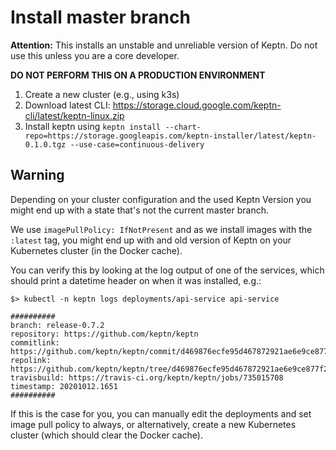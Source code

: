 # Install master branch

**Attention:** This installs an unstable and unreliable version of Keptn. Do not use this unless you are a core developer. 

**DO NOT PERFORM THIS ON A PRODUCTION ENVIRONMENT**

1. Create a new cluster (e.g., using k3s)
1. Download latest CLI: https://storage.cloud.google.com/keptn-cli/latest/keptn-linux.zip
1. Install keptn using `keptn install --chart-repo=https://storage.googleapis.com/keptn-installer/latest/keptn-0.1.0.tgz --use-case=continuous-delivery`


## Warning

Depending on your cluster configuration and the used Keptn Version you might end up with a state that's not the current master branch.

We use `imagePullPolicy: IfNotPresent` and as we install images with the `:latest` tag, you might end up with and old version of Keptn on your Kubernetes cluster (in the Docker cache). 

You can verify this by looking at the log output of one of the services, which should print a datetime header on when it was installed, e.g.:
```
$> kubectl -n keptn logs deployments/api-service api-service

##########
branch: release-0.7.2
repository: https://github.com/keptn/keptn
commitlink: https://github.com/keptn/keptn/commit/d469876ecfe95d467872921ae6e9ce877f2ccca6
repolink: https://github.com/keptn/keptn/tree/d469876ecfe95d467872921ae6e9ce877f2ccca6
travisbuild: https://travis-ci.org/keptn/keptn/jobs/735015708
timestamp: 20201012.1651
##########

```

If this is the case for you, you can manually edit the deployments and set image pull policy to always, or alternatively, create a new Kubernetes cluster (which should clear the Docker cache).
